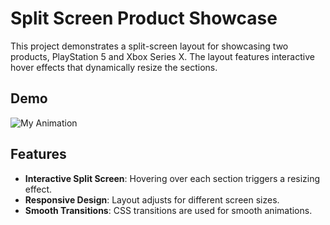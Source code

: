 # Split Screen Product Showcase

This project demonstrates a split-screen layout for showcasing two products, PlayStation 5 and Xbox Series X. The layout features interactive hover effects that dynamically resize the sections.

## Demo

![My Animation](./public/demo.gif)

## Features

- **Interactive Split Screen**: Hovering over each section triggers a resizing effect.
- **Responsive Design**: Layout adjusts for different screen sizes.
- **Smooth Transitions**: CSS transitions are used for smooth animations.






